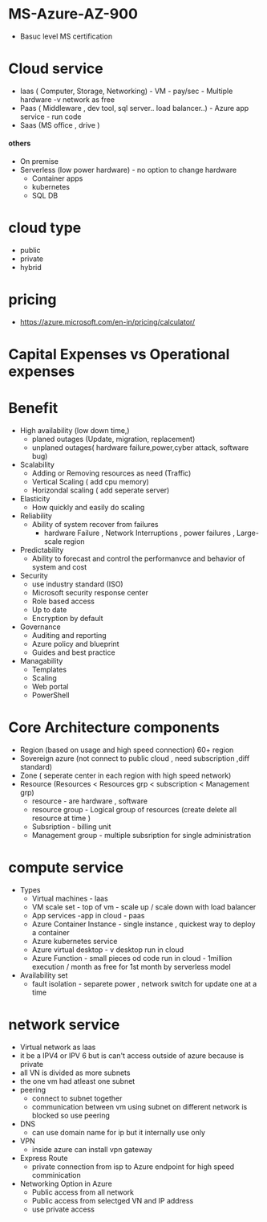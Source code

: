 # MS-Azure-AZ-900

- Basuc level MS certification

# Cloud service
- Iaas ( Computer, Storage, Networking) - VM - pay/sec - Multiple hardware -v network as free
- Paas ( Middleware , dev tool, sql server.. load balancer..) - Azure app service - run code
- Saas (MS office , drive )
#### others
- On premise
- Serverless (low power hardware) - no option to change hardware
  - Container apps
  - kubernetes
  - SQL DB
    

# cloud type
- public
- private
- hybrid

# pricing
- https://azure.microsoft.com/en-in/pricing/calculator/

# Capital Expenses vs Operational expenses

# Benefit
 - High availability (low down time,)
   - planed outages (Update, migration, replacement)
   - unplaned outages( hardware failure,power,cyber attack, software bug)
 - Scalability
   -  Adding or Removing resources as need (Traffic)
   -  Vertical Scaling ( add cpu memory)
   -  Horizondal scaling ( add seperate server)
 - Elasticity
   - How quickly and easily do scaling
 - Reliability
   - Ability of system recover from failures
     - hardware Failure , Network Interruptions , power failures , Large-scale region
 - Predictability
    - Ability to forecast and control the performanvce and behavior of system and cost
 - Security
    - use industry standard (ISO)
    - Microsoft security response center
    - Role based access
    - Up to date
    - Encryption by default
 - Governance
    - Auditing and reporting
    - Azure policy and blueprint
    - Guides and best practice
  - Managability
    - Templates
    - Scaling
    - Web portal
    - PowerShell
      
# Core Architecture components
  - Region (based on usage and high speed connection) 60+ region
  - Sovereign azure (not connect to public cloud , need subscription ,diff standard)
  - Zone ( seperate center in each region with high speed network)
  - Resource (Resources < Resources grp < subscription < Management grp)
     - resource - are hardware , software
     - resource group - Logical group of resources (create delete all resource at time )
     - Subsription - billing unit
     - Management group - multiple subsription for single administration

# compute service
 - Types
    - Virtual machines - laas 
    - VM scale set - top of vm - scale up / scale down with load balancer
    - App services -app in cloud - paas
    - Azure Container Instance  - single instance , quickest way to deploy a container
    - Azure kubernetes service
    - Azure virtual desktop - v desktop run in cloud
    - Azure Function - small pieces od code run in cloud - 1million execution / month as free for 1st month by serverless model
  - Availability set
    - fault isolation - separete power , network switch for update one at a time
# network service
  - Virtual network as laas
  - it be a IPV4 or IPV 6 but is can't access outside of azure because is private
  - all VN is divided as more subnets
  - the one vm had atleast one subnet
  - peering
    - connect to subnet together
    - communication between vm using subnet on different network is blocked so use peering
  - DNS
    - can use domain name for ip but it internally use only
  - VPN
    - inside azure can install vpn gateway
  - Express Route
     - private connection from isp to Azure endpoint for high speed comminication
  - Networking Option in Azure
     - Public access from all network
     - Public access from selectged VN and IP address
     - use private access








    
